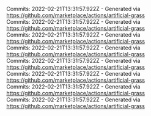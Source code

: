 Commits: 2022-02-21T13:31:57.922Z - Generated via https://github.com/marketplace/actions/artificial-grass
<br>
Commits: 2022-02-21T13:31:57.922Z - Generated via https://github.com/marketplace/actions/artificial-grass
<br>
Commits: 2022-02-21T13:31:57.922Z - Generated via https://github.com/marketplace/actions/artificial-grass
<br>
Commits: 2022-02-21T13:31:57.922Z - Generated via https://github.com/marketplace/actions/artificial-grass
<br>
Commits: 2022-02-21T13:31:57.922Z - Generated via https://github.com/marketplace/actions/artificial-grass
<br>
Commits: 2022-02-21T13:31:57.922Z - Generated via https://github.com/marketplace/actions/artificial-grass
<br>
Commits: 2022-02-21T13:31:57.922Z - Generated via https://github.com/marketplace/actions/artificial-grass
<br>
Commits: 2022-02-21T13:31:57.922Z - Generated via https://github.com/marketplace/actions/artificial-grass
<br>
